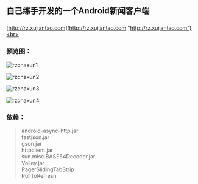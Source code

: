 ## 自己练手开发的一个Android新闻客户端

###
[http://rz.xujiantao.com](http://rz.xujiantao.com "http://rz.xujiantao.com")<br>

### 预览图：
![rzchaxun1](http://www.xujiantao.com/zuopin/image/max/rzchaxun1.png)<br>

![rzchaxun2](http://www.xujiantao.com/zuopin/image/max/rzchaxun2.png)<br>

![rzchaxun3](http://www.xujiantao.com/zuopin/image/max/rzchaxun3.png)<br>

![rzchaxun4](http://www.xujiantao.com/zuopin/image/max/rzchaxun4.png)<br>

### 依赖：
>android-async-http.jar<br>
>fastjson.jar<br>
>gson.jar<br>
>httpclient.jar<br>
>sun.misc.BASE64Decoder.jar<br>
>Volley.jar<br>
>PagerSlidingTabStrip<br>
>PullToRefresh<br>
